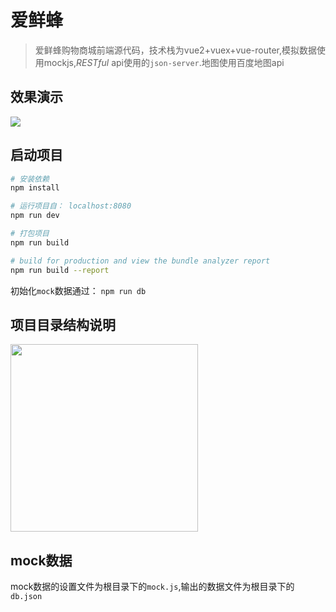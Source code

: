 # 爱鲜蜂

> 爱鲜蜂购物商城前端源代码，技术栈为vue2+vuex+vue-router,模拟数据使用mockjs,*RESTful* api使用的`json-server`.地图使用百度地图api

## 效果演示
<img src="http://i2.bvimg.com/605174/ccaf354e7f55be18.gif" />

## 启动项目

``` bash
# 安装依赖
npm install

# 运行项目自： localhost:8080
npm run dev

# 打包项目
npm run build

# build for production and view the bundle analyzer report
npm run build --report
```

初始化`mock`数据通过： `npm run db`

## 项目目录结构说明

<img src="http://i4.bvimg.com/605174/b542a39219f8f252.png" width="300"/>

## mock数据

mock数据的设置文件为根目录下的`mock.js`,输出的数据文件为根目录下的`db.json`
